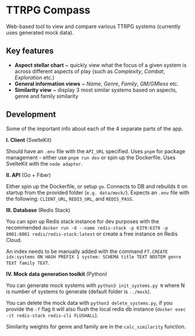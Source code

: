 # TTRPG Compass
Web-based tool to view and compare various TTRPG systems (currently uses generated mock data). 

Key features
------------
- **Aspect stellar chart** ~ quickly view what the focus of a given system is across different aspects of play (such as _Complexity_, _Combat_, _Exploration_ etc.)
- **General information views** ~ _Name_, _Genre_, _Family_, _GM/GMless_ etc.
- **Similarity view** ~ display 3 most similar systems based on aspects, genre and family similarity

Development
-----------
Some of the important info about each of the 4 separate parts of the app.

**I. Client** (SvelteKit)

Should have an `.env` file with the `API_URL` specified. Uses `pnpm` for package management - either use `pnpm run dev` or spin up the Dockerfile. Uses SvelteKit with the `node adapter`.

**II. API** (Go + Fiber)

Either spin up the Dockerfile, or setup `go`. Connects to DB and rebuilds it on startup from the provided folder (`e.g. data/mock/`). Expects an `.env` file with the following: `CLIENT_URL`, `REDIS_URL`, and `REDIS_PASS`. 

**III. Database** (Redis Stack)

You can spin up Redis stack instance for dev purposes with the recommended `docker run -d --name redis-stack -p 6379:6379 -p 8001:8001 redis/redis-stack:latest` or create a free instance on Redis Cloud. 

An index needs to be manually added with the command `FT.CREATE idx:systems ON HASH PREFIX 1 system: SCHEMA title TEXT NOSTEM genre TEXT family TEXT`.

**IV. Mock data generation toolkit** (Python)

You can generate mock systems with `python3 init_systems.py N` where N is number of systems to generate (default folder is `../mock`). 

You can delete the mock data with `python3 delete_systems.py`, if you provide the `-f` flag it will also flush the local redis db instance (`docker exec -it redis-stack redis-cli FLUSHALL`).

Similarity weights for genre and family are in the `calc_similarity` function. 
